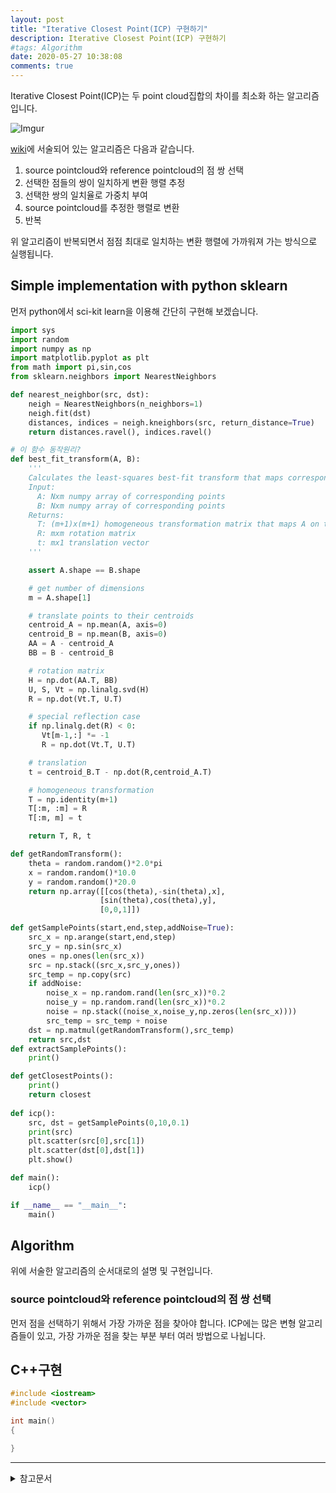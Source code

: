 ```yaml
---
layout: post
title: "Iterative Closest Point(ICP) 구현하기"
description: Iterative Closest Point(ICP) 구현하기
#tags: Algorithm
date: 2020-05-27 10:38:08
comments: true
---
```


<!-- icp매칭이란? -->
Iterative Closest Point(ICP)는 두 point cloud집합의 차이를 최소화 하는 알고리즘입니다. 
  
![Imgur](https://i.imgur.com/JVSCQ7P.png)  

[wiki](https://en.wikipedia.org/wiki/Iterative_closest_point)에 서술되어 있는 알고리즘은 다음과 같습니다.  

1. source pointcloud와 reference pointcloud의 점 쌍 선택
2. 선택한 점들의 쌍이 일치하게 변환 행렬 추정
3. 선택한 쌍의 일치율로 가중치 부여
4. source pointcloud를 추정한 행렬로 변환
5. 반복

위 알고리즘이 반복되면서 점점 최대로 일치하는 변환 행렬에 가까워져 가는 방식으로 실행됩니다.

## Simple implementation with python sklearn

먼저 python에서 sci-kit learn을 이용해 간단히 구현해 보겠습니다.

<!-- skleran code -->
<!-- python 구현중 -->
```py
import sys
import random
import numpy as np
import matplotlib.pyplot as plt
from math import pi,sin,cos
from sklearn.neighbors import NearestNeighbors

def nearest_neighbor(src, dst):
    neigh = NearestNeighbors(n_neighbors=1)
    neigh.fit(dst)
    distances, indices = neigh.kneighbors(src, return_distance=True)
    return distances.ravel(), indices.ravel()

# 이 함수 동작원리?
def best_fit_transform(A, B):
    '''
    Calculates the least-squares best-fit transform that maps corresponding points A to B in m spatial dimensions
    Input:
      A: Nxm numpy array of corresponding points
      B: Nxm numpy array of corresponding points
    Returns:
      T: (m+1)x(m+1) homogeneous transformation matrix that maps A on to B
      R: mxm rotation matrix
      t: mx1 translation vector
    '''

    assert A.shape == B.shape

    # get number of dimensions
    m = A.shape[1]

    # translate points to their centroids
    centroid_A = np.mean(A, axis=0)
    centroid_B = np.mean(B, axis=0)
    AA = A - centroid_A
    BB = B - centroid_B

    # rotation matrix
    H = np.dot(AA.T, BB)
    U, S, Vt = np.linalg.svd(H)
    R = np.dot(Vt.T, U.T)

    # special reflection case
    if np.linalg.det(R) < 0:
       Vt[m-1,:] *= -1
       R = np.dot(Vt.T, U.T)

    # translation
    t = centroid_B.T - np.dot(R,centroid_A.T)

    # homogeneous transformation
    T = np.identity(m+1)
    T[:m, :m] = R
    T[:m, m] = t

    return T, R, t

def getRandomTransform():
    theta = random.random()*2.0*pi
    x = random.random()*10.0
    y = random.random()*20.0
    return np.array([[cos(theta),-sin(theta),x],
                    [sin(theta),cos(theta),y],
                    [0,0,1]])

def getSamplePoints(start,end,step,addNoise=True):
    src_x = np.arange(start,end,step)
    src_y = np.sin(src_x)
    ones = np.ones(len(src_x))
    src = np.stack((src_x,src_y,ones))
    src_temp = np.copy(src)
    if addNoise:
        noise_x = np.random.rand(len(src_x))*0.2
        noise_y = np.random.rand(len(src_x))*0.2
        noise = np.stack((noise_x,noise_y,np.zeros(len(src_x))))
        src_temp = src_temp + noise
    dst = np.matmul(getRandomTransform(),src_temp)
    return src,dst    
def extractSamplePoints():
    print()

def getClosestPoints():
    print()
    return closest
    
def icp():
    src, dst = getSamplePoints(0,10,0.1)
    print(src)
    plt.scatter(src[0],src[1])
    plt.scatter(dst[0],dst[1])
    plt.show()

def main():
    icp()

if __name__ == "__main__":
    main()
```

## Algorithm

위에 서술한 알고리즘의 순서대로의 설명 및 구현입니다.

### source pointcloud와 reference pointcloud의 점 쌍 선택

먼저 점을 선택하기 위해서 가장 가까운 점을 찾아야 합니다. ICP에는 많은 변형 알고리즘들이 있고, 가장 가까운 점을 찾는 부분 부터 여러 방법으로 나뉩니다.

<!-- 구현코드 -->
## C++구현

```cpp
#include <iostream>
#include <vector>

int main()
{

}
```
<!-- 장단점 -->
<!-- 비슷한알고리즘 -->


---

<details>
<summary>참고문서</summary>
<div markdown="1">

- [ICP( Iterative Closest Point )](https://m.blog.naver.com/tlaja/220666876033)
- [Iterative_closest_point - wiki](https://en.wikipedia.org/wiki/Iterative_closest_point)
- [Iterative Closest Point (ICP) implementation on python - stack overflow](https://stackoverflow.com/questions/20120384/iterative-closest-point-icp-implementation-on-python)

</div>
</details>
<script id="dsq-count-scr" src="//msc9533.disqus.com/count.js" async></script>

